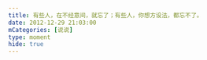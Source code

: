 ```yaml
---
title: 有些人，在不经意间，就忘了；有些人，你想方设法，都忘不了。
date: 2012-12-29 21:03:00
mCategories: [说说]
type: moment
hide: true
---
```


